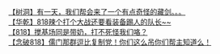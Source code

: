 [【树洞】有一天，我们帮会来了一个有点奇怪的藏剑。。。](http://tieba.baidu.com/p/2761918339?see_lz=1&pn=)   
[【华乾】818辣个打个大战还要看装备踢人的队长~~](http://tieba.baidu.com/p/2762103084?see_lz=1&pn=)   
[【818】搅基场同是带奶，打不死怪我们咯？](http://tieba.baidu.com/p/2761945143?see_lz=1&pn=)   
[【念破818】儒门那群逗比复制党！你们这么吊你们帮主知道么！](http://tieba.baidu.com/p/2760715415?see_lz=1&pn=)   
